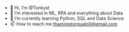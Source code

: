 - 👋 Hi, I’m @Tunkyst
- 👀 I’m interested in ML, RPA and everything about Data
- 🌱 I’m currently learning Python, SQL and Data Science 
- 📫 How to reach me thamirestorquato0@gmail.com

<!---
Tunkyst/Tunkyst is a ✨ special ✨ repository because its `README.md` (this file) appears on your GitHub profile.
You can click the Preview link to take a look at your changes.
--->
